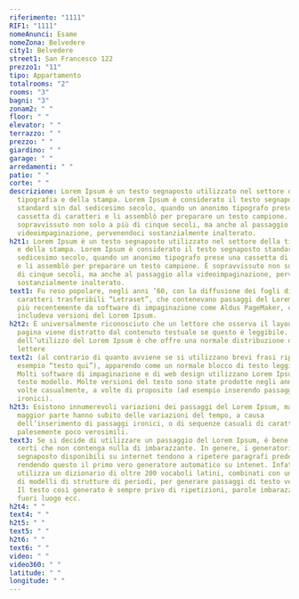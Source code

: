 ```yaml
---
riferimento: "1111"
RIF1: "1111"
nomeAnunci: Esame
nomeZona: Belvedere
city1: Belvedere
street1: San Francesco 122
prezzo1: "11"
tipo: Appartamento
totalrooms: "2"
rooms: "3"
bagni: "3"
zonam2: " "
floor: " "
elevator: " "
terrazzo: " "
prezzo: " "
giardino: " "
garage: " "
arredamenti: " "
patio: " "
corte: " "
descrizione: Lorem Ipsum è un testo segnaposto utilizzato nel settore della
  tipografia e della stampa. Lorem Ipsum è considerato il testo segnaposto
  standard sin dal sedicesimo secolo, quando un anonimo tipografo prese una
  cassetta di caratteri e li assemblò per preparare un testo campione. È
  sopravvissuto non solo a più di cinque secoli, ma anche al passaggio alla
  videoimpaginazione, pervenendoci sostanzialmente inalterato.
h2t1: Lorem Ipsum è un testo segnaposto utilizzato nel settore della tipografia
  e della stampa. Lorem Ipsum è considerato il testo segnaposto standard sin dal
  sedicesimo secolo, quando un anonimo tipografo prese una cassetta di caratteri
  e li assemblò per preparare un testo campione. È sopravvissuto non solo a più
  di cinque secoli, ma anche al passaggio alla videoimpaginazione, pervenendoci
  sostanzialmente inalterato.
text1: Fu reso popolare, negli anni ’60, con la diffusione dei fogli di
  caratteri trasferibili “Letraset”, che contenevano passaggi del Lorem Ipsum, e
  più recentemente da software di impaginazione come Aldus PageMaker, che
  includeva versioni del Lorem Ipsum.
h2t2: È universalmente riconosciuto che un lettore che osserva il layout di una
  pagina viene distratto dal contenuto testuale se questo è leggibile. Lo scopo
  dell’utilizzo del Lorem Ipsum è che offre una normale distribuzione delle
  lettere
text2: (al contrario di quanto avviene se si utilizzano brevi frasi ripetute, ad
  esempio “testo qui”), apparendo come un normale blocco di testo leggibile.
  Molti software di impaginazione e di web design utilizzano Lorem Ipsum come
  testo modello. Molte versioni del testo sono state prodotte negli anni, a
  volte casualmente, a volte di proposito (ad esempio inserendo passaggi
  ironici).
h2t3: Esistono innumerevoli variazioni dei passaggi del Lorem Ipsum, ma la
  maggior parte hanno subito delle variazioni del tempo, a causa
  dell’inserimento di passaggi ironici, o di sequenze casuali di caratteri
  palesemente poco verosimili.
text3: Se si decide di utilizzare un passaggio del Lorem Ipsum, è bene essere
  certi che non contenga nulla di imbarazzante. In genere, i generatori di testo
  segnaposto disponibili su internet tendono a ripetere paragrafi predefiniti,
  rendendo questo il primo vero generatore automatico su intenet. Infatti
  utilizza un dizionario di oltre 200 vocaboli latini, combinati con un insieme
  di modelli di strutture di periodi, per generare passaggi di testo verosimili.
  Il testo così generato è sempre privo di ripetizioni, parole imbarazzanti o
  fuori luogo ecc.
h2t4: " "
text4: " "
h2t5: " "
text5: " "
h2t6: " "
text6: " "
video: " "
video360: " "
latitude: " "
longitude: " "
---
```

